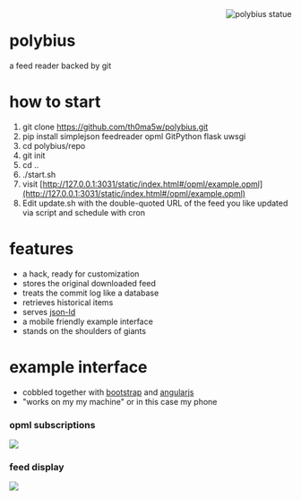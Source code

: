 <img src="https://upload.wikimedia.org/wikipedia/commons/f/f0/Polybios.jpg" alt="polybius statue" title="polybius" align="right" />

polybius
========

a feed reader backed by git

# how to start
1. git clone https://github.com/th0ma5w/polybius.git
2. pip install simplejson feedreader opml GitPython flask uwsgi
3. cd polybius/repo
4. git init
5. cd ..
6. ./start.sh
7. visit [http://127.0.0.1:3031/static/index.html#/opml/example.opml](http://127.0.0.1:3031/static/index.html#/opml/example.opml)
8. Edit update.sh with the double-quoted URL of the feed you like updated via script and schedule with cron

# features

- a hack, ready for customization 
- stores the original downloaded feed
- treats the commit log like a database
- retrieves historical items
- serves [json-ld](http://json-ld.org/)
- a mobile friendly example interface
- stands on the shoulders of giants

# example interface

- cobbled together with [bootstrap](http://getbootstrap.com/) and [angularjs](http://angularjs.org/)
- "works on my my machine" or in this case my phone

### opml subscriptions

<img src="https://pbs.twimg.com/media/BP_LsgACEAAcPf6.png" />

### feed display

<img src="https://pbs.twimg.com/media/BP_L6q8CAAAabVN.png" />



